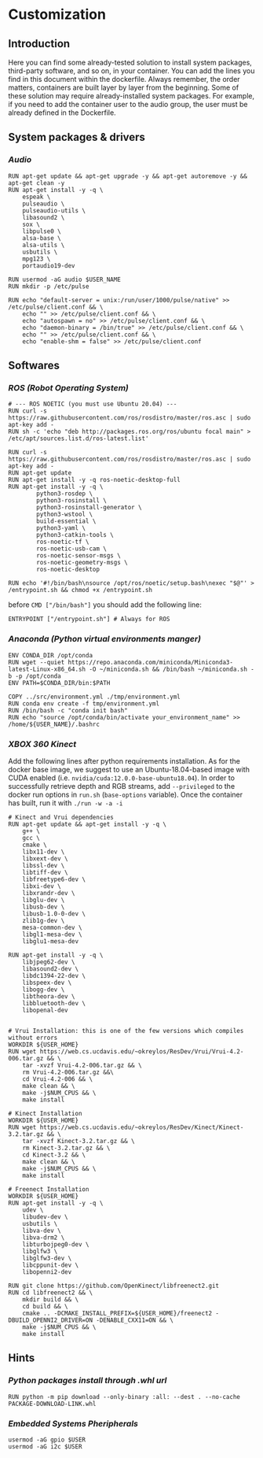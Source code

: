 # Customization
## Introduction
Here you can find some already-tested solution to install system packages, third-party software, and so on, in your container. You can add the lines you find in this document within the dockerfile. Always remember, the order matters, containers are built layer by layer from the beginning. Some of these solution may require already-installed system packages. For example, if you need to add the container user to the audio group, the user must be already defined in the Dockerfile.

## System packages & drivers

### *Audio*
```
RUN apt-get update && apt-get upgrade -y && apt-get autoremove -y && apt-get clean -y
RUN apt-get install -y -q \
    espeak \
    pulseaudio \
    pulseaudio-utils \
    libasound2 \
    sox \
    libpulse0 \
    alsa-base \
    alsa-utils \
    usbutils \
    mpg123 \
    portaudio19-dev

RUN usermod -aG audio $USER_NAME
RUN mkdir -p /etc/pulse

RUN echo "default-server = unix:/run/user/1000/pulse/native" >> /etc/pulse/client.conf && \
    echo "" >> /etc/pulse/client.conf && \
    echo "autospawn = no" >> /etc/pulse/client.conf && \
    echo "daemon-binary = /bin/true" >> /etc/pulse/client.conf && \
    echo "" >> /etc/pulse/client.conf && \
    echo "enable-shm = false" >> /etc/pulse/client.conf
```

## Softwares

### *ROS (Robot Operating System)*
```
# --- ROS NOETIC (you must use Ubuntu 20.04) ---
RUN curl -s https://raw.githubusercontent.com/ros/rosdistro/master/ros.asc | sudo apt-key add -
RUN sh -c 'echo "deb http://packages.ros.org/ros/ubuntu focal main" > /etc/apt/sources.list.d/ros-latest.list'

RUN curl -s https://raw.githubusercontent.com/ros/rosdistro/master/ros.asc | sudo apt-key add -
RUN apt-get update 
RUN apt-get install -y -q ros-noetic-desktop-full
RUN apt-get install -y -q \
        python3-rosdep \
        python3-rosinstall \
        python3-rosinstall-generator \
        python3-wstool \
        build-essential \
        python3-yaml \
        python3-catkin-tools \
        ros-noetic-tf \
        ros-noetic-usb-cam \
        ros-noetic-sensor-msgs \
        ros-noetic-geometry-msgs \
        ros-noetic-desktop 

RUN echo '#!/bin/bash\nsource /opt/ros/noetic/setup.bash\nexec "$@"' > /entrypoint.sh && chmod +x /entrypoint.sh
```

before `CMD ["/bin/bash"]` you should add the following line:
```
ENTRYPOINT ["/entrypoint.sh"] # Always for ROS
```

### *Anaconda (Python virtual environments manger)*
```
ENV CONDA_DIR /opt/conda
RUN wget --quiet https://repo.anaconda.com/miniconda/Miniconda3-latest-Linux-x86_64.sh -O ~/miniconda.sh && /bin/bash ~/miniconda.sh -b -p /opt/conda
ENV PATH=$CONDA_DIR/bin:$PATH

COPY ../src/environment.yml ./tmp/environment.yml
RUN conda env create -f tmp/environment.yml
RUN /bin/bash -c "conda init bash"
RUN echo "source /opt/conda/bin/activate your_environment_name" >> /home/${USER_NAME}/.bashrc
```

### *XBOX 360 Kinect*
Add the following lines after python requirements installation. As for the docker base image, we suggest to use an Ubuntu-18.04-based image with CUDA enabled (i.e. `nvidia/cuda:12.0.0-base-ubuntu18.04`). In order to successfully retrieve depth and RGB streams, add `--privileged` to the docker run options in `run.sh` (`base-options` variable). Once the container has built, run it with `./run -w -a -i`
```
# Kinect and Vrui dependencies
RUN apt-get update && apt-get install -y -q \
    g++ \
    gcc \
    cmake \
    libx11-dev \
    libxext-dev \
    libssl-dev \
    libtiff-dev \
    libfreetype6-dev \
    libxi-dev \ 
    libxrandr-dev \
    libglu-dev \
    libusb-dev \
    libusb-1.0-0-dev \
    zlib1g-dev \
    mesa-common-dev \
    libgl1-mesa-dev \
    libglu1-mesa-dev 

RUN apt-get install -y -q \
    libjpeg62-dev \
    libasound2-dev \
    libdc1394-22-dev \
    libspeex-dev \
    libogg-dev \
    libtheora-dev \
    libbluetooth-dev \
    libopenal-dev


# Vrui Installation: this is one of the few versions which compiles without errors
WORKDIR ${USER_HOME}
RUN wget https://web.cs.ucdavis.edu/~okreylos/ResDev/Vrui/Vrui-4.2-006.tar.gz && \
    tar -xvzf Vrui-4.2-006.tar.gz && \
    rm Vrui-4.2-006.tar.gz &&\
    cd Vrui-4.2-006 && \
    make clean && \
    make -j$NUM_CPUS && \
    make install

# Kinect Installation
WORKDIR ${USER_HOME}
RUN wget https://web.cs.ucdavis.edu/~okreylos/ResDev/Kinect/Kinect-3.2.tar.gz && \
    tar -xvzf Kinect-3.2.tar.gz && \
    rm Kinect-3.2.tar.gz && \
    cd Kinect-3.2 && \
    make clean && \
    make -j$NUM_CPUS && \
    make install

# Freenect Installation
WORKDIR ${USER_HOME}
RUN apt-get install -y -q \
    udev \
    libudev-dev \
    usbutils \
    libva-dev \
    libva-drm2 \
    libturbojpeg0-dev \
    libglfw3 \
    libglfw3-dev \
    libcppunit-dev \
    libopenni2-dev
    
RUN git clone https://github.com/OpenKinect/libfreenect2.git
RUN cd libfreenect2 && \
    mkdir build && \
    cd build && \
    cmake .. -DCMAKE_INSTALL_PREFIX=${USER_HOME}/freenect2 -DBUILD_OPENNI2_DRIVER=ON -DENABLE_CXX11=ON && \
    make -j$NUM_CPUS && \
    make install
```

## Hints
### *Python packages install through .whl url*
```
RUN python -m pip download --only-binary :all: --dest . --no-cache PACKAGE-DOWNLOAD-LINK.whl
```

### *Embedded Systems Pheripherals*
```
usermod -aG gpio $USER
usermod -aG i2c $USER
```